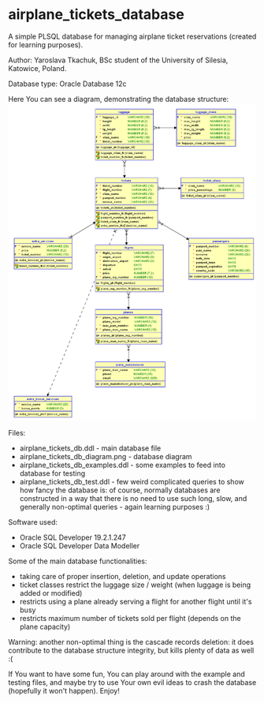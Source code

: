 # airplane_tickets_database
A simple PLSQL database for managing airplane ticket reservations (created for learning purposes).

Author: Yaroslava Tkachuk, BSc student of the University of Silesia, Katowice, Poland.

Database type: Oracle Database 12c

Here You can see a diagram, demonstrating the database structure:
![Alt text](./airplane_tickets_db_diagram.png?raw=true "Airpline Tickets Database Diagram")

Files:
- airplane_tickets_db.ddl - main database file
- airplane_tickets_db_diagram.png - database diagram
- airplane_tickets_db_examples.ddl - some examples to feed into database for testing
- airplane_tickets_db_test.ddl - few weird complicated queries to show how fancy the database is: of course, normally databases are constructed in a way that there is no need to use such long, slow, and generally non-optimal queries - again learning purposes :)

Software used:
- Oracle SQL Developer 19.2.1.247
- Oracle SQL Developer Data Modeller

Some of the main database functionalities:
- taking care of proper insertion, deletion, and update operations
- ticket classes restrict the luggage size / weight (when luggage is being added or modified)
- restricts using a plane already serving a flight for another flight until it's busy
- restricts maximum number of tickets sold per flight (depends on the plane capacity)

Warning: another non-optimal thing is the cascade records deletion: it does  contribute to the database structure integrity, but kills plenty of data as well :(

If You want to have some fun, You can play around with the example and testing files, and maybe try to use Your own evil ideas to crash the database (hopefully it won't happen). Enjoy!
